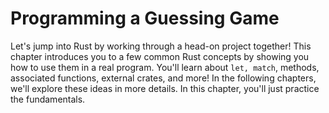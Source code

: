 # Programming a Guessing Game

Let's jump into Rust by working through a head-on project together! This chapter introduces you to a few common Rust concepts by showing you how to use them in a real program. You'll learn about `let, match`, methods, associated functions, external crates, and more! In the following chapters, we'll explore these ideas in more details. In this chapter, you'll just practice the fundamentals.

